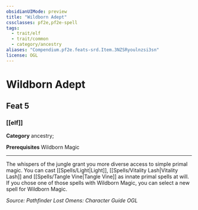 ```yaml
---
obsidianUIMode: preview
title: "Wildborn Adept"
cssclasses: pf2e,pf2e-spell
tags:
  - trait/elf
  - trait/common
  - category/ancestry
aliases: "Compendium.pf2e.feats-srd.Item.3NZSRyoulnzsi3sn"
license: OGL
---
```

# Wildborn Adept
## Feat 5
### [[elf]]

**Category** ancestry; 



**Prerequisites** Wildborn Magic
* * *
The whispers of the jungle grant you more diverse access to simple primal magic. You can cast [[Spells/Light|Light]], [[Spells/Vitality Lash|Vitality Lash]] and [[Spells/Tangle Vine|Tangle Vine]] as innate primal spells at will. If you chose one of those spells with Wildborn Magic, you can select a new spell for Wildborn Magic.

*Source: Pathfinder Lost Omens: Character Guide*
*OGL*
